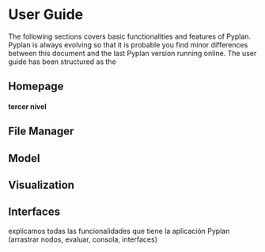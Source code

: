 # User Guide

The following sections covers basic functionalities and features of Pyplan.
Pyplan is always evolving so that it is probable you find minor differences between this document and the last Pyplan version running online.
The user guide has been structured as the 
## Homepage
#### tercer nivel
## File Manager
## Model


## Visualization


## Interfaces


explicamos todas las funcionalidades que tiene la aplicación Pyplan (arrastrar nodos, evaluar, consola, interfaces)

<!--stackedit_data:
eyJoaXN0b3J5IjpbLTczMTA5Mzg2OSwtMTgwMjMwMzU4NF19
-->